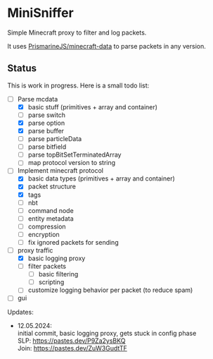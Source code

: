 # MiniSniffer

Simple Minecraft proxy to filter and log packets.

It uses [PrismarineJS/minecraft-data](https://github.com/PrismarineJS/minecraft-data) to parse packets in any version.

## Status

This is work in progress. Here is a small todo list:

- [ ] Parse mcdata
  - [x] basic stuff (primitives + array and container)
  - [ ] parse switch
  - [x] parse option
  - [x] parse buffer
  - [ ] parse particleData
  - [ ] parse bitfield
  - [ ] parse topBitSetTerminatedArray
  - [ ] map protocol version to string
- [ ] Implement minecraft protocol
  - [x] basic data types (primitives + array and container)
  - [x] packet structure
  - [x] tags
  - [ ] nbt
  - [ ] command node
  - [ ] entity metadata
  - [ ] compression
  - [ ] encryption
  - [ ] fix ignored packets for sending
- [ ] proxy traffic
  - [x] basic logging proxy
  - [ ] filter packets
    - [ ] basic filtering
    - [ ] scripting
  - [ ] customize logging behavior per packet (to reduce spam)
- [ ] gui

Updates:
* 12.05.2024:  
  initial commit, basic logging proxy, gets stuck in config phase  
  SLP: https://pastes.dev/P9Za2ysBKQ  
  Join: https://pastes.dev/ZuW3GudtTF
